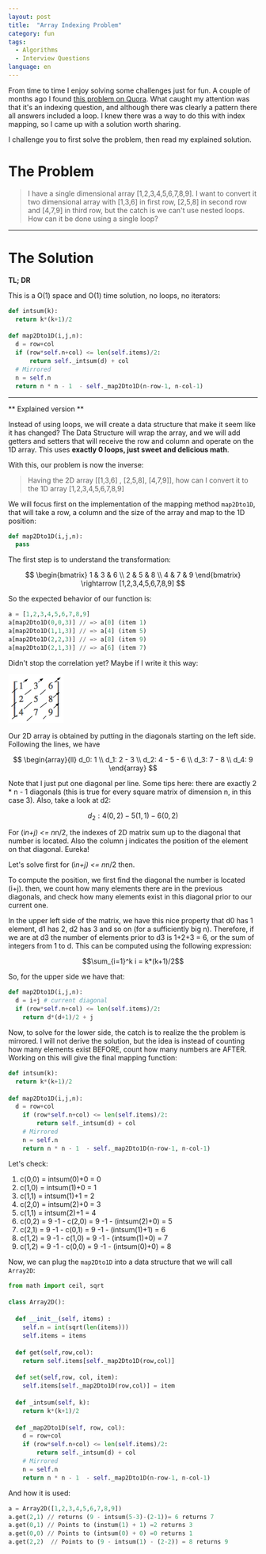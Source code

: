 ```yaml
---
layout: post
title:  "Array Indexing Problem"
category: fun
tags:
  - Algorithms
  - Interview Questions
language: en
---
```


From time to time I enjoy solving some challenges just for fun. A couple of months ago I found [this problem on Quora][95b4d15a]. What caught my attention was that it's an indexing question, and although there was clearly a pattern there all answers included a loop. I knew there was a way to do this with index mapping, so I came up with a solution worth sharing.

I challenge you to first solve the problem, then read my explained solution.


# The Problem


> I have a single dimensional array [1,2,3,4,5,6,7,8,9]. I want to convert it two dimensional array with [1,3,6] in first row, [2,5,8] in second row and [4,7,9] in third row, but the catch is we can't use nested loops. How can it be done using a single loop?

---

# The Solution

**TL; DR**

This is a O(1) space and O(1) time solution, no loops, no iterators:


``` python
def intsum(k):
  return k*(k+1)/2

def map2Dto1D(i,j,n):
  d = row+col
  if (row*self.n+col) <= len(self.items)/2:
      return self._intsum(d) + col
  # Mirrored
  n = self.n
  return n * n - 1  - self._map2Dto1D(n-row-1, n-col-1)

```
---
** Explained  version **

Instead of using loops, we will create a data structure that make it seem like it has changed? The Data Structure will wrap the array, and we will add getters and setters that will receive the row and column and operate on the 1D array. This uses **exactly 0 loops, just sweet and delicious math**.

With this, our problem is now the inverse:

> Having the 2D array [[1,3,6] , [2,5,8], [4,7,9]], how can I convert it to the 1D array [1,2,3,4,5,6,7,8,9]

We will focus first on the implementation of the mapping method `map2Dto1D`, that will take a row, a column and the size of the array and map to the 1D position:

  ``` python
  def map2Dto1D(i,j,n):
    pass
  ```

The first step is to understand the transformation:

$$
\begin{bmatrix}
1 & 3 & 6 \\
2 & 5 & 8 \\
4 & 7 & 9
\end{bmatrix} \rightarrow [1,2,3,4,5,6,7,8,9]
$$

So the expected behavior of our function is:

  ``` python
  a = [1,2,3,4,5,6,7,8,9]
  a[map2Dto1D(0,0,3)] // => a[0] (item 1)
  a[map2Dto1D(1,1,3)] // => a[4] (item 5)
  a[map2Dto1D(2,2,3)] // => a[8] (item 9)
  a[map2Dto1D(2,1,3)] // => a[6] (item 7)
  ```

Didn't stop the correlation yet? Maybe if I write it this way:

![Disposition of numbers](/img/matrix-lines.png)

Our 2D array is obtained by putting in the diagonals starting on the left side. Following the lines,
we have

$$
\begin{array}{ll}
 d_0: 1 \\
 d_1: 2 - 3 \\
 d_2: 4 -  5 - 6 \\
 d_3: 7 - 8 \\
 d_4: 9
\end{array}
$$

Note that I just put one diagonal per line. Some tips here: there are exactly 2 * n - 1 diagonals (this is true for every square matrix of dimension n, in this case 3). Also, take a look at d2:

$$ d_2: 4 (0,2) - 5 (1,1) - 6 (0,2) $$

For (i*n+j) <= n*n/2, the indexes of 2D matrix sum up to the diagonal that number is located. Also the column j indicates the position of the element on that diagonal. Eureka!

Let's solve first for (i*n+j) <= n*n/2 then.

To compute the position, we first find the diagonal the number is located (i+j). then, we count how many elements there are in the previous diagonals, and check how many elements exist in this diagonal prior to our current one.

In the upper left side of the matrix, we have this nice property that d0 has 1 element, d1 has 2, d2 has 3 and so on (for a sufficiently big n). Therefore, if we are at d3 the number of elements prior to d3 is 1+2+3 = 6, or the sum of integers from 1 to d. This can be computed using the following expression:

$$\sum_{i=1}^k i  = k*(k+1)/2$$

So, for the upper side we have that:

``` python
def map2Dto1D(i,j,n):
  d = i+j # current diagonal
  if (row*self.n+col) <= len(self.items)/2:
    return d*(d+1)/2 + j
```

Now, to solve for the lower side, the catch is to realize the the problem is mirrored. I will not derive the solution, but the idea is instead of counting how many elements exist BEFORE, count how many numbers are AFTER. Working on this will give the final mapping function:

``` python
def intsum(k):
  return k*(k+1)/2

def map2Dto1D(i,j,n):
  d = row+col
    if (row*self.n+col) <= len(self.items)/2:
        return self._intsum(d) + col
    # Mirrored
    n = self.n
    return n * n - 1  - self._map2Dto1D(n-row-1, n-col-1)

```

Let's check:

1. c(0,0) = intsum(0)+0 = 0
2. c(1,0) = intsum(1)+0 = 1
3. c(1,1) = intsum(1)+1 = 2
4. c(2,0) = intsum(2)+0 = 3
5. c(1,1) = intsum(2)+1 = 4
6. c(0,2) = 9 -1 - c(2,0) = 9 -1 - (intsum(2)+0) = 5
7. c(2,1) = 9 -1 - c(0,1) = 9 -1 - (intsum(1)+1) = 6
8. c(1,2) = 9 -1 - c(1,0) = 9 -1 - (intsum(1)+0) = 7
9. c(1,2) = 9 -1 - c(0,0) = 9 -1 - (intsum(0)+0) = 8

Now, we can plug the `map2Dto1D` into a data structure that we will call `Array2D`:


``` python
from math import ceil, sqrt

class Array2D():

  def __init__(self, items) :
    self.n = int(sqrt(len(items)))
    self.items = items

  def get(self,row,col):
    return self.items[self._map2Dto1D(row,col)]

  def set(self,row, col, item):
    self.items[self._map2Dto1D(row,col)] = item

  def _intsum(self, k):
    return k*(k+1)/2

  def _map2Dto1D(self, row, col):
    d = row+col
    if (row*self.n+col) <= len(self.items)/2:
        return self._intsum(d) + col
    # Mirrored
    n = self.n
    return n * n - 1  - self._map2Dto1D(n-row-1, n-col-1)
```

And how it is used:

``` python
a = Array2D([1,2,3,4,5,6,7,8,9])
a.get(2,1) // returns (9 - intsum(5-3)-(2-1))= 6 returns 7
a.get(0,1) // Points to (instum(1) + 1) =2 returns 3
a.get(0,0) // Points to (intsum(0) + 0) =0 returns 1
a.get(2,2)  // Points to (9 - intsum(1) - (2-2)) = 8 returns 9
```

[95b4d15a]:https://www.quora.com/Java-programming-language-I-have-a-single-dimensional-array-1-2-3-4-5-6-7-8-9-in-Java-I-want-to-convert-it-two-dimensional-array-with-1-3-6-in-first-row-2-5-8in-second-row-and-4-7-9-in-third-row-but-the-catch-is-we-cant-use-nested-loops-How-can-it-be-done-using-a-single-loop?srid=n2J5 "Java (programming language): I have a singledimensional array [1,2,3,4,5,6,7,8,9] in Java. I want to convert it two dimensional array with [1,3,6] in first row, [2,5,8] in second row and [4,7,9] in third row, but the catch iswe can't use nested loops. How can it be done using a single loop?"
